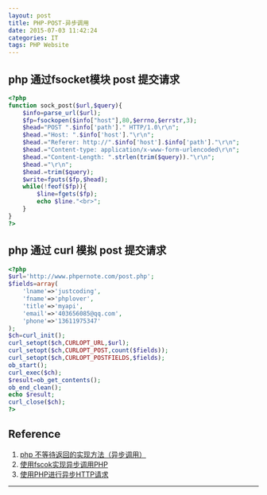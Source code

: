 ```yaml
---
layout: post
title: PHP-POST-异步调用
date: 2015-07-03 11:42:24
categories: IT
tags: PHP Website
---
```


## php 通过fsocket模块 post 提交请求

~~~php
<?php
function sock_post($url,$query){
	$info=parse_url($url);
	$fp=fsockopen($info["host"],80,$errno,$errstr,3);
	$head="POST ".$info['path']." HTTP/1.0\r\n";
	$head.="Host: ".$info['host']."\r\n";
	$head.="Referer: http://".$info['host'].$info['path']."\r\n";
	$head.="Content-type: application/x-www-form-urlencoded\r\n";
	$head.="Content-Length: ".strlen(trim($query))."\r\n";
	$head.="\r\n";
	$head.=trim($query);
	$write=fputs($fp,$head);
	while(!feof($fp)){
		$line=fgets($fp);
		echo $line."<br>";
	}
}
?>
~~~

## php 通过 curl 模拟 post 提交请求

~~~php
<?php
$url='http://www.phpernote.com/post.php';
$fields=array(
	'lname'=>'justcoding',
	'fname'=>'phplover',
	'title'=>'myapi',
	'email'=>'403656085@qq.com',
	'phone'=>'13611975347'
);
$ch=curl_init();
curl_setopt($ch,CURLOPT_URL,$url);
curl_setopt($ch,CURLOPT_POST,count($fields));
curl_setopt($ch,CURLOPT_POSTFIELDS,$fields);
ob_start();
curl_exec($ch);
$result=ob_get_contents();
ob_end_clean();
echo $result;
curl_close($ch);
?>
~~~

## Reference

1. [php 不等待返回的实现方法（异步调用）](http://blog.csdn.net/openn/article/details/8212847)
2. [使用fscok实现异步调用PHP](http://www.laruence.com/2008/04/16/98.html)
3. [使用PHP进行异步HTTP请求](http://86er.sinaapp.com/?p=147)

---
